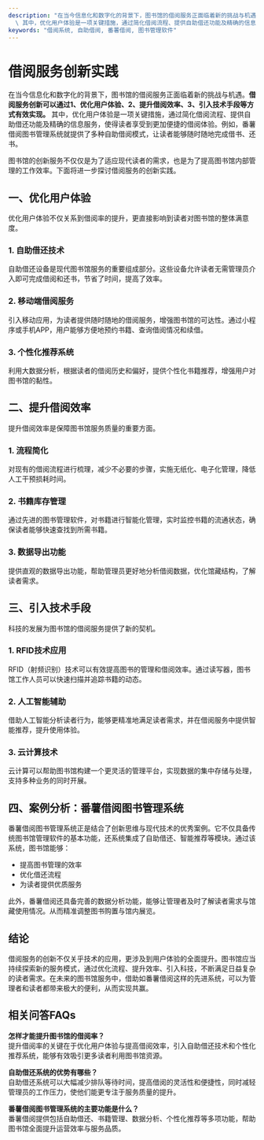 ```yaml
---
description: "在当今信息化和数字化的背景下，图书馆的借阅服务正面临着新的挑战与机遇。**借阅服务创新可以通过1、优化用户体验、2、提升借阅效率、3、引入技术手段等方式有效实现。**\
  \ 其中，优化用户体验是一项关键措施，通过简化借阅流程、提供自助借还功能及精确的信息服务，使得读者享受到更加便捷的借阅体验。例如，番薯借阅图书管理系统就提供了多种自助借阅模式，让读者能够随时随地完成借书、还书。"
keywords: "借阅系统, 自助借阅, 番薯借阅, 图书管理软件"
---
```

# 借阅服务创新实践

在当今信息化和数字化的背景下，图书馆的借阅服务正面临着新的挑战与机遇。**借阅服务创新可以通过1、优化用户体验、2、提升借阅效率、3、引入技术手段等方式有效实现。** 其中，优化用户体验是一项关键措施，通过简化借阅流程、提供自助借还功能及精确的信息服务，使得读者享受到更加便捷的借阅体验。例如，番薯借阅图书管理系统就提供了多种自助借阅模式，让读者能够随时随地完成借书、还书。

图书馆的创新服务不仅仅是为了适应现代读者的需求，也是为了提高图书馆内部管理的工作效率。下面将进一步探讨借阅服务的创新实践。

## 一、优化用户体验

优化用户体验不仅关系到借阅率的提升，更直接影响到读者对图书馆的整体满意度。

### 1. 自助借还技术

自助借还设备是现代图书馆服务的重要组成部分。这些设备允许读者无需管理员介入即可完成借阅和还书，节省了时间，提高了效率。

### 2. 移动端借阅服务

引入移动应用，为读者提供随时随地的借阅服务，增强图书馆的可达性。通过小程序或手机APP，用户能够方便地预约书籍、查询借阅情况和续借。

### 3. 个性化推荐系统

利用大数据分析，根据读者的借阅历史和偏好，提供个性化书籍推荐，增强用户对图书馆的黏性。

## 二、提升借阅效率

提升借阅效率是保障图书馆服务质量的重要方面。

### 1. 流程简化

对现有的借阅流程进行梳理，减少不必要的步骤，实施无纸化、电子化管理，降低人工干预损耗时间。

### 2. 书籍库存管理

通过先进的图书管理软件，对书籍进行智能化管理，实时监控书籍的流通状态，确保读者能够快速查找到所需书籍。

### 3. 数据导出功能

提供直观的数据导出功能，帮助管理员更好地分析借阅数据，优化馆藏结构，了解读者需求。

## 三、引入技术手段

科技的发展为图书馆的借阅服务提供了新的契机。

### 1. RFID技术应用

RFID（射频识别）技术可以有效提高图书的管理和借阅效率。通过读写器，图书馆工作人员可以快速扫描并追踪书籍的动态。

### 2. 人工智能辅助

借助人工智能分析读者行为，能够更精准地满足读者需求，并在借阅服务中提供智能推荐，提升使用体验。

### 3. 云计算技术

云计算可以帮助图书馆构建一个更灵活的管理平台，实现数据的集中存储与处理，支持多种业务的同时开展。

## 四、案例分析：番薯借阅图书管理系统

番薯借阅图书管理系统正是结合了创新思维与现代技术的优秀案例。它不仅具备传统图书馆管理软件的基本功能，还系统集成了自助借还、智能推荐等模块。通过该系统，图书馆能够：

- 提高图书管理的效率
- 优化借还流程
- 为读者提供优质服务

此外，番薯借阅还具备完善的数据分析功能，能够让管理者及时了解读者需求与馆藏使用情况。从而精准调整图书购置与馆内展览。

## 结论

借阅服务的创新不仅关乎技术的应用，更涉及到用户体验的全面提升。图书馆应当持续探索新的服务模式，通过优化流程、提升效率、引入科技，不断满足日益复杂的读者需求。在未来的图书馆服务中，借助如番薯借阅这样的先进系统，可以为管理者和读者都带来极大的便利，从而实现共赢。

## 相关问答FAQs

**怎样才能提升图书馆的借阅率？**  
提升借阅率的关键在于优化用户体验与提高借阅效率，引入自助借还技术和个性化推荐系统，能够有效吸引更多读者利用图书馆资源。

**自助借还系统的优势有哪些？**  
自助借还系统可以大幅减少排队等待时间，提高借阅的灵活性和便捷性，同时减轻管理员的工作压力，使他们能更专注于服务质量的提升。

**番薯借阅图书管理系统的主要功能是什么？**  
番薯借阅提供包括自助借还、书籍管理、数据分析、个性化推荐等多项功能，帮助图书馆全面提升运营效率与服务品质。
